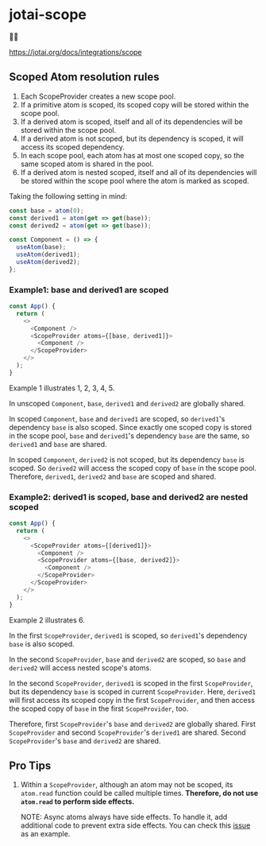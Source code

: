 # jotai-scope

👻🔭

https://jotai.org/docs/integrations/scope

## Scoped Atom resolution rules
1. Each ScopeProvider creates a new scope pool.
2. If a primitive atom is scoped, its scoped copy will be stored within the scope pool.
3. If a derived atom is scoped, itself and all of its dependencies will be stored within the scope pool.
4. If a derived atom is not scoped, but its dependency is scoped, it will access its scoped dependency.
5. In each scope pool, each atom has at most one scoped copy, so the same scoped atom is shared in the pool.
6. If a derived atom is nested scoped, itself and all of its dependencies will be stored within the scope pool where the atom is marked as scoped.

Taking the following setting in mind:
``` javascript
const base = atom(0);
const derived1 = atom(get => get(base));
const derived2 = atom(get => get(base));

const Component = () => {
  useAtom(base);
  useAtom(derived1);
  useAtom(derived2);
};
```
### Example1: base and derived1 are scoped
``` javascript
const App() {
  return (
    <>
      <Component />
      <ScopeProvider atoms={[base, derived1]}>
        <Component />
      </ScopeProvider>
    </>
  );
}
```
Example 1 illustrates 1, 2, 3, 4, 5.

In unscoped `Component`, `base`, `derived1` and `derived2` are globally shared.

In scoped `Component`, `base` and `derived1` are scoped, so `derived1`'s dependency `base` is also scoped. Since exactly one scoped copy is stored in the scope pool, `base` and `derived1`'s dependency `base` are the same, so `derived1` and `base` are shared.

In scoped `Component`, `derived2` is not scoped, but its dependency `base` is scoped. So `derived2` will access the scoped copy of `base` in the scope pool. Therefore, `derived1`, `derived2` and `base` are scoped and shared.

### Example2: derived1 is scoped, base and derived2 are nested scoped
``` javascript
const App() {
  return (
    <>
      <ScopeProvider atoms={[derived1]}>
        <Component />
        <ScopeProvider atoms={[base, derived2]}>
          <Component />
        </ScopeProvider>
      </ScopeProvider>
    </>
  );
}
```
Example 2 illustrates 6.

In the first `ScopeProvider`, `derived1` is scoped, so `derived1`'s dependency `base` is also scoped. 

In the second `ScopeProvider`, `base` and `derived2` are scoped, so `base` and `derived2` will access nested scope's atoms.

In the second `ScopeProvider`, `derived1` is scoped in the first `ScopeProvider`, but its dependency `base` is scoped in current `ScopeProvider`. Here, `derived1` will first access its scoped copy in the first `ScopeProvider`, and then access the scoped copy of `base` in the first `ScopeProvider`, too. 

Therefore, first `ScopeProvider`'s `base` and `derived2` are globally shared. First `ScopeProvider` and second `ScopeProvider`'s `derived1` are shared. Second `ScopeProvider`'s `base` and `derived2` are shared.

## Pro Tips

1. Within a `ScopeProvider`, although an atom may not be scoped, its `atom.read` function could be called multiple times. **Therefore, do not use `atom.read` to perform side effects.**

    NOTE: Async atoms always have side effects. To handle it, add additional code to prevent extra side effects. You can check this [issue](https://github.com/jotaijs/jotai-scope/issues/25#issuecomment-2014498893) as an example.
